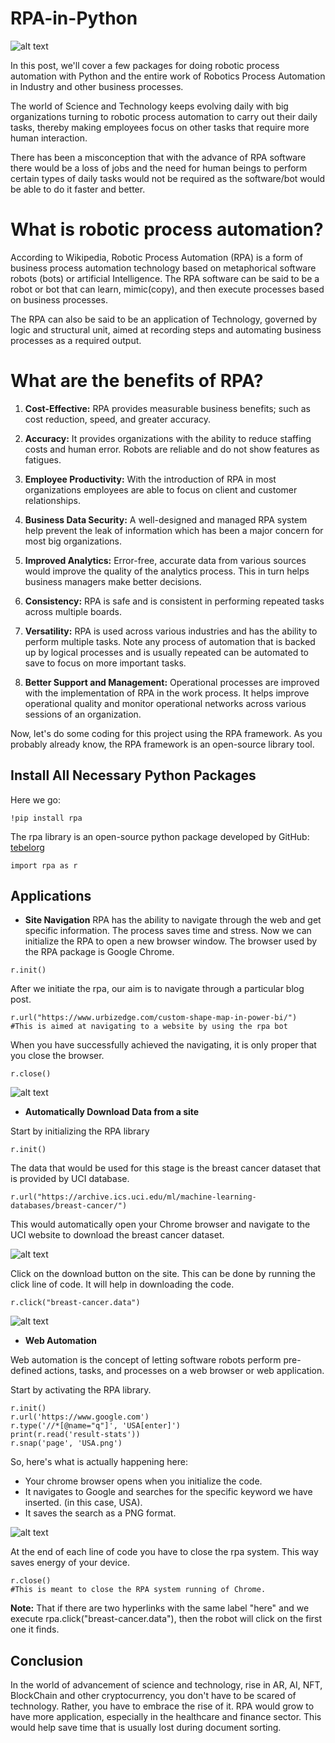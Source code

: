 # RPA-in-Python

![alt text](https://github.com/kiddojazz/RPA-in-Python/blob/main/images/Robot.png)

In this post, we'll cover a few packages for doing robotic process automation with Python and the entire work of Robotics Process Automation in Industry and other business processes.

The world of Science and Technology keeps evolving daily with big organizations turning to robotic process automation to carry out their daily tasks, thereby making employees focus on other tasks that require more human interaction.

There has been a misconception that with the advance of RPA software there would be a loss of jobs and the need for human beings to perform certain types of daily tasks would not be required as the software/bot would be able to do it faster and better.

# What is robotic process automation?
According to Wikipedia, Robotic Process Automation (RPA) is a form of business process automation technology based on metaphorical software robots (bots) or artificial Intelligence.
The RPA software can be said to be a robot or bot that can learn, mimic(copy), and then execute processes based on business processes.

The RPA can also be said to be an application of Technology, governed by logic and structural unit, aimed at recording steps and automating business processes as a required output.

# What are the benefits of RPA?

1. **Cost-Effective:** RPA provides measurable business benefits; such as cost reduction, speed, and greater accuracy.

2. **Accuracy:** It provides organizations with the ability to reduce staffing costs and human error. Robots are reliable and do not show features as fatigues.

3. **Employee Productivity:** With the introduction of RPA in most organizations employees are able to focus on client and customer relationships.

4. **Business Data Security:** A well-designed and managed RPA system help prevent the leak of information which has been a major concern for most big organizations.

5. **Improved Analytics:** Error-free, accurate data from various sources would improve the quality of the analytics process. This in turn helps business managers make better decisions.

6. **Consistency:** RPA is safe and is consistent in performing repeated tasks across multiple boards.

7. **Versatility:** RPA is used across various industries and has the ability to perform multiple tasks. Note any process of automation that is backed up by logical processes and is usually repeated can be automated to save to focus on more important tasks.

8. **Better Support and Management:** Operational processes are improved with the implementation of RPA in the work process. It helps improve operational quality and monitor operational networks across various sessions of an organization.

Now, let's do some coding for this project using the RPA framework. As you probably already know, the RPA framework is an open-source library tool. 

## Install All Necessary Python Packages

Here we go:

```
!pip install rpa
```

The rpa library is an open-source python package developed by  GitHub: [tebelorg](https://github.com/tebelorg/RPA-Python)

```
import rpa as r
```

## Applications
- **Site Navigation**
RPA has the ability to navigate through the web and get specific information. The process saves time and stress.
Now we can initialize the RPA to open a new browser window. The browser used by the RPA package is Google Chrome.

```
r.init()
```

After we initiate the rpa, our aim is to navigate through a particular blog post.

```
r.url("https://www.urbizedge.com/custom-shape-map-in-power-bi/")
#This is aimed at navigating to a website by using the rpa bot
```

When you have successfully achieved the navigating, it is only proper that you close the browser.
```
r.close()
```

![alt text](https://github.com/kiddojazz/RPA-in-Python/blob/main/images/1_whqu1h1ZuDYDuJAxWf_F_A.gif)

- **Automatically Download Data from a site**

Start by initializing the RPA library

```
r.init()
```

The data that would be used for this stage is the breast cancer dataset that is provided by UCI database.


```
r.url("https://archive.ics.uci.edu/ml/machine-learning-databases/breast-cancer/")
```

This would automatically open your Chrome browser and navigate to the UCI website to download the breast cancer dataset.

![alt text](https://github.com/kiddojazz/RPA-in-Python/blob/main/images/1_suVb1vHRVX-SDeFS1tmDhA.png)

Click on the download button on the site. This can be done by running the click line of code. It will help in downloading the code.

```
r.click("breast-cancer.data")
```

![alt text](https://github.com/kiddojazz/RPA-in-Python/blob/main/images/1_vA_A5J_ZwKsb6oEUKYojEA.png)

- **Web Automation**

Web automation is the concept of letting software robots perform pre-defined actions, tasks, and processes on a web browser or web application.

Start by activating the RPA library.

```
r.init()
r.url('https://www.google.com')
r.type('//*[@name="q"]', 'USA[enter]')
print(r.read('result-stats'))
r.snap('page', 'USA.png')
```

So, here's what is actually happening here: 
- Your chrome browser opens when you initialize the code.
- It navigates to Google and searches for the specific keyword we have inserted. (in this case, USA).
- It saves the search as a PNG format.



![alt text](https://github.com/kiddojazz/RPA-in-Python/blob/main/images/1_NYu8AhHZdcLr7hDOhRn0Pw.gif)

At the end of each line of code you have to close the rpa system. This way saves energy of your device.

```
r.close()
#This is meant to close the RPA system running of Chrome.
```

**Note:** That if there are two hyperlinks with the same label "here" and we execute rpa.click("breast-cancer.data"), then the robot will click on the first one it finds.

## Conclusion
In the world of advancement of science and technology, rise in AR, AI, NFT, BlockChain and other cryptocurrency, you don't have to be scared of technology. Rather, you have to embrace the rise of it. RPA would grow to have more application, especially in the healthcare and finance sector. This would help save time that is usually lost during document sorting.
